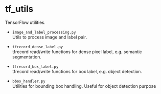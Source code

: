 # tf_utils
TensorFlow utilities.

* `image_and_label_processing.py`  
Utils to process image and label pair.  

* `tfrecord_dense_label.py`  
tfrecord read/write functions for dense pixel label, e.g. semantic segmentation.

* `tfrecord_box_label.py`  
tfrecord read/write functions for box label, e.g. object detection.

* `bbox_handler.py`  
Utilities for bounding box handling.
Useful for object detection purpose
